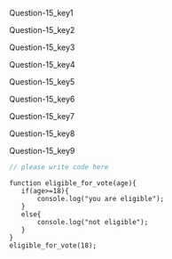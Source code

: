 Question-15_key1


Question-15_key2


Question-15_key3


Question-15_key4


Question-15_key5


Question-15_key6


Question-15_key7


Question-15_key8


Question-15_key9



```javascript
// please write code here
```

```solution:
function eligible_for_vote(age){
   if(age>=18){
       console.log("you are eligible");
   }
   else{
       console.log("not eligible");
   }
}
eligible_for_vote(18);
```